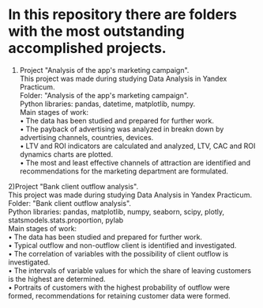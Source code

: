 # In this repository there are folders with the most outstanding accomplished projects.

1) Project "Analysis of the app's marketing campaign".\
This project was made during studying Data Analysis in Yandex Practicum.\
Folder: "Analysis of the app's marketing campaign".\
Python libraries: pandas, datetime, matplotlib, numpy.\
Main stages of work:\
• The data has been studied and prepared for further work.\
• The payback of advertising was analyzed in breakn down by advertising channels, countries, devices.\
• LTV and ROI indicators are calculated and analyzed, LTV, CAC and ROI dynamics charts are plotted.\
• The most and least effective channels of attraction are identified and recommendations for the marketing department are formulated.

2)Project "Bank client outflow analysis".\
This project was made during studying Data Analysis in Yandex Practicum.\
Folder: "Bank client outflow analysis".\
Python libraries: pandas, matplotlib, numpy, seaborn, scipy, plotly, statsmodels.stats.proportion, pylab\
Main stages of work:\
• The data has been studied and prepared for further work.\
• Typical outflow and non-outflow client is identified and investigated.\
• The correlation of variables with the possibility of client outflow is investigated.\
• The intervals of variable values for which the share of leaving customers is the highest are determined.\
• Portraits of customers with the highest probability of outflow were formed, recommendations for retaining customer data were formed.

   
